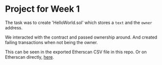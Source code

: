 # Project for Week 1

The task was to create 'HelloWorld.sol' which stores a `text` and the `owner` address.

We interacted with the contract and passed ownership around. And created failing transactions when not being the owner.

This can be seen in the exported Etherscan CSV file in this repo.
Or on Etherscan directly, [here](https://sepolia.etherscan.io/address/0xb6596a464a6115a674bf836390b63e7061ad40b8).
